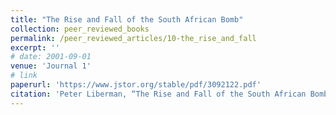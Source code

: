 ```yaml
---
title: "The Rise and Fall of the South African Bomb"
collection: peer_reviewed_books
permalink: /peer_reviewed_articles/10-the_rise_and_fall
excerpt: ''
# date: 2001-09-01
venue: 'Journal 1'
# link
paperurl: 'https://www.jstor.org/stable/pdf/3092122.pdf' 
citation: 'Peter Liberman, “The Rise and Fall of the South African Bomb,” International Security, Vol. 26, No. 2 (Fall 2001): 45–86. '
---
```


<!-- [Download paper here](http://academicpages.github.io/files/paper1.pdf) -->

<!-- Recommended citation: Your Name, You. (2009). "Paper Title Number 1." <i>Journal 1</i>. 1(1). -->
